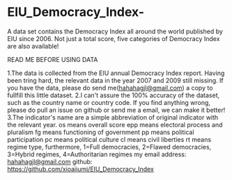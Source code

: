 # EIU_Democracy_Index-
A data set contains the Democracy Index all around the world published by EIU since 2006. Not just a total score, five categories of Democracy Index are also available!

READ ME BEFORE USING DATA								

1.The data is collected from the EIU annual Democracy Index report. Having been tring hard, the relevant data in the year 2007 and 2009 still missing. If you have the data, please do send me(hahahagjl@gmail.com) a copy to fullfill this little dataset.
2.I can't assure the 100% accuracy of the dataset, such as the country name or country code. If you find anything wrong, please do pull an issue on github or send me a email, we can make it better!
3.The indicator's name are a simple abbreviation of original indicator with the relevant year.
os        means overall score
epp      means electoral process and pluralism
fg        means functioning of government
pp       means political participation
pc       means political culture
cl         means civil liberties
rt         means regime type, furthermore, 1=Full democracies, 2=Flawed democracies, 3=Hybrid regimes, 4=Authoritarian regimes
my email address: hahahagjl@gmail.com
github: https://github.com/xioajiumi/EIU_Democracy_Index
